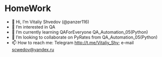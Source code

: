 # HomeWork
- 👋 Hi, I’m Vitaliy Shvedov (@panzer116)
- 👀 I’m interested in QA
- 🌱 I’m currently learning QAForEveryone QA_Automation_05(Python)
- 💞️ I’m looking to collaborate on PyRates from QA_Automation_05(Python)
- 📫 How to reach me: Telegram http://t.me/Vitaliy_Shv; e-mail scwedov@yandex.ru
